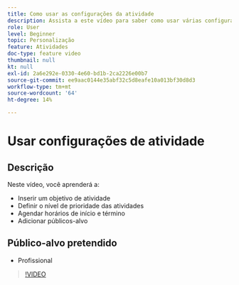 ```yaml
---
title: Como usar as configurações da atividade
description: Assista a este vídeo para saber como usar várias configurações de atividade no Adobe Target, incluindo objetivos, níveis de prioridade, horários de início e término e públicos.
role: User
level: Beginner
topic: Personalização
feature: Atividades
doc-type: feature video
thumbnail: null
kt: null
exl-id: 2a6e292e-0330-4e60-bd1b-2ca2226e00b7
source-git-commit: ee9aac0144e35abf32c5d8eafe10a013bf30d8d3
workflow-type: tm+mt
source-wordcount: '64'
ht-degree: 14%

---
```


# Usar configurações de atividade

## Descrição

Neste vídeo, você aprenderá a:

* Inserir um objetivo de atividade
* Definir o nível de prioridade das atividades
* Agendar horários de início e término
* Adicionar públicos-alvo

## Público-alvo pretendido

* Profissional

>[!VIDEO](https://video.tv.adobe.com/v/17381/?quality=12)
